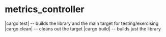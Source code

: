 # metrics_controller

|cargo test| -- builds the library and the main target for testing/exercising
|cargo clean| -- cleans out the target
|cargo build| -- builds just the library

